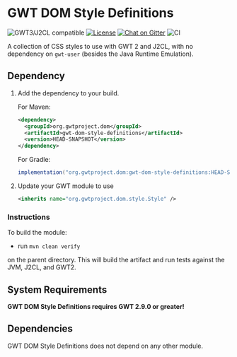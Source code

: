 # GWT DOM Style Definitions

![GWT3/J2CL compatible](https://img.shields.io/badge/GWT3/J2CL-compatible-brightgreen.svg) [![License](https://img.shields.io/:license-apache-blue.svg)](http://www.apache.org/licenses/LICENSE-2.0.html) [![Chat on Gitter](https://badges.gitter.im/hal/elemento.svg)](https://gitter.im/gwtproject/gwt-modules) ![CI](https://github.com/gwtproject/gwt-dom-style-definitions/workflows/CI/badge.svg)

A collection of CSS styles to use with GWT 2 and J2CL, with no dependency on `gwt-user` (besides the Java Runtime Emulation).

## Dependency

1. Add the dependency to your build.

   For Maven:

   ```xml
   <dependency>
     <groupId>org.gwtproject.dom</groupId>
     <artifactId>gwt-dom-style-definitions</artifactId>
     <version>HEAD-SNAPSHOT</version>
   </dependency>
   ```

   For Gradle:

   ```gradle
   implementation("org.gwtproject.dom:gwt-dom-style-definitions:HEAD-SNAPSHOT")
   ```

2. Update your GWT module to use

   ```xml
   <inherits name="org.gwtproject.dom.style.Style" />
   ```

### Instructions
To build the module:

* run `mvn clean verify`

on the parent directory. This will build the artifact and run tests against the JVM, J2CL, and GWT2.

## System Requirements

**GWT DOM Style Definitions requires GWT 2.9.0 or greater!**


## Dependencies

GWT DOM Style Definitions does not depend on any other module.
